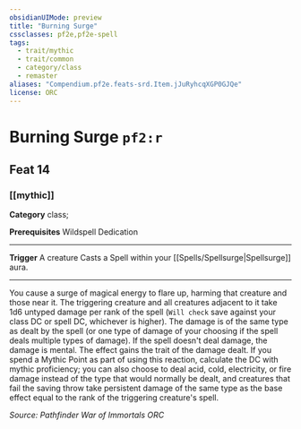 ```yaml
---
obsidianUIMode: preview
title: "Burning Surge"
cssclasses: pf2e,pf2e-spell
tags:
  - trait/mythic
  - trait/common
  - category/class
  - remaster
aliases: "Compendium.pf2e.feats-srd.Item.jJuRyhcqXGP0GJQe"
license: ORC
---
```

# Burning Surge `pf2:r`
## Feat 14
### [[mythic]]

**Category** class; 



**Prerequisites** Wildspell Dedication
* * *
**Trigger** A creature Casts a Spell within your [[Spells/Spellsurge|Spellsurge]] aura.

* * *

You cause a surge of magical energy to flare up, harming that creature and those near it. The triggering creature and all creatures adjacent to it take 1d6 untyped damage per rank of the spell (`Will check` save against your class DC or spell DC, whichever is higher). The damage is of the same type as dealt by the spell (or one type of damage of your choosing if the spell deals multiple types of damage). If the spell doesn't deal damage, the damage is mental. The effect gains the trait of the damage dealt. If you spend a Mythic Point as part of using this reaction, calculate the DC with mythic proficiency; you can also choose to deal acid, cold, electricity, or fire damage instead of the type that would normally be dealt, and creatures that fail the saving throw take persistent damage of the same type as the base effect equal to the rank of the triggering creature's spell.

*Source: Pathfinder War of Immortals*
*ORC*